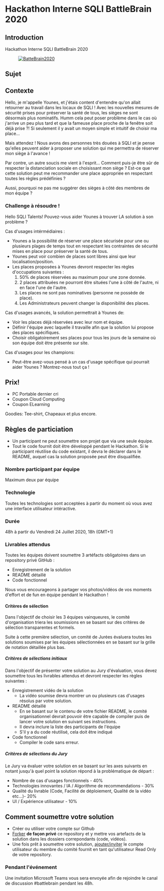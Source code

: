 # Hackathon Interne SQLI BattleBrain 2020

## Introduction

Hackathon Interne SQLI BattleBrain 2020

&nbsp; &nbsp; &nbsp; &nbsp; &nbsp; &nbsp;[![BatteBrain2020](https://github.com/nabil/template/raw/master/content/images/battlebrain2020ut.png)](https://www.youtube.com/watch?feature=player_embedded&v=j-m7fWnJSqY)&nbsp; &nbsp; &nbsp; &nbsp; &nbsp; &nbsp;

## Sujet

## Contexte

Hello, je m'appelle Younes, et j'étais content d'entendre qu'on allait retourner au travail dans les locaux de SQLI ! Avec les nouvelles mesures de sécurité prises pour préserver la santé de tous, les sièges ne sont désormais plus nominatifs. Humm cela peut poser problème dans le cas où j'arrive un peu plus tard et que la fameuse place proche de la fenêtre soit déjà prise ?! Si seulement il y avait un moyen simple et intuitif de choisir ma place...

Mais attendez ! Nous avons des personnes très douées à SQLI et je pense qu'elles peuvent aider à proposer une solution qui me permettra de réserver mon siège à l'avance !

Par contre, un autre soucis me vient à l'esprit... Comment puis-je être sûr de respecter la distanciation sociale en choisissant mon siège ? Est-ce que cette solution peut me recommander une place appropriée en respectant toutes les règles prédéfinies ?

Aussi, pourquoi ne pas me suggérer des sièges à côté des membres de mon équipe ?

### Challenge à résoudre !

Hello SQLI Talents! Pouvez-vous aider Younes à trouver LA solution à son problème ?

Cas d'usages intérmédiaires :

- Younes a la possibilité de réserver une place sécurisée pour une ou plusieurs plages de temps tout en respectant les contraintes de sécurité mises en place pour préserver la santé de tous.
- Younes peut voir combien de places sont libres ainsi que leur localisation/position.
- Les places proposées à Younes devront respecter les règles d'occupations suivantes :
   1. 50% de places réservées au maximum pour une zone donnée.
   2. 2 places attribuées ne pourront être situées l'une à côté de l'autre, ni en face l'une de l'autre.
   3. Les places ne sont pas nominatives (personne ne possède de place).
   4. Les Administrateurs peuvent changer la disponibilité des places.

Cas d'usages avancés, la solution permettrait à Younes de:

- Voir les places déjà réservées avec leur nom et équipe.
- Définir l'équipe avec laquelle il travaille afin que la solution lui propose des places spécifiques.
- Choisir obligatoirement ses places pour tous les jours de la semaine où son équipe doit être présente sur site.

Cas d'usages pour les champions:

- Peut-être avez-vous pensé à un cas d'usage spécifique qui pourrait aider Younes ? Montrez-nous tout ça !

## Prix!

- PC Portable dernier cri
- Coupon Cloud Computing
- Coupon ELearning

Goodies: Tee-shirt, Chapeaux et plus encore.

## Règles de particiation

* Un participant ne peut soumettre son projet que via une seule équipe.
* Tout le code fournit doit être développé pendant le Hackathon. Si le participant réutilise du code existant, il devra le déclarer dans le README, auquel cas la solution proposée peut être disqualifiée.

### Nombre participant par équipe 

Maximum deux par équipe

### Technologie

Toutes les technologies sont acceptées à partir du moment où vous avez une interface utilisateur intéractive.

### Durée
48h à partir du Vendredi 24 Juillet 2020, 18h (GMT+1)

### Livrables attendus

Toutes les équipes doivent soumettre 3 artéfacts obligatoires dans un repository privé GitHub :
- Enregistrement de la solution
- README détaillé
- Code fonctionnel

Nous vous encourageons à partager vos photos/vidéos de vos moments d'effort et de fun en équipe pendant le Hackathon !

#### Critères de sélection

Dans l'objectif de choisir les 3 équipes vainqueures, le comité d'organisation triera les soumissions en se basant sur des critères de sélection transparentes et formels.

Suite à cette première sélection, un comité de Jurées évaluera toutes les solutions soumises par les équipes sélectionnées en se basant sur la grille de notation détaillée plus bas.

##### Critères de sélections initiaux

Dans l'objectif de présenter votre solution au Jury d'évaluation, vous devez soumettre tous les livrables attendus et devront respecter les règles suivantes :

- Enregistrement vidéo de la solution
  - La vidéo soumise devra montrer un ou plusieurs cas d'usages résolus par votre solution.
- README détaillé
  - En se basant sur le contenu de votre fichier README, le comité organisationnel devrait pouvoir être capable de compiler puis de lancer votre solution en suivant ses instructions.
  - Il devra inclure la liste des participants de l'équipe
  - S'il y a du code réutilisé, cela doit être indiqué
- Code fonctionnel
  - Compiler le code sans erreur.


##### Critères de sélections du Jury

Le Jury va évaluer votre solution en se basant sur les axes suivants en notant jusqu'à quel point la solution répond à la problématique de départ :

- Nombre de cas d'usages fonctionnels - 40%
- Technologies innovantes / IA / Algorithme de recommendations - 30%
- Qualité du livrable (Code, Facilité de déploiement, Qualité de la vidéo etc...)- 20%
- UI / Expérience utilisateur - 10%


## Comment soumettre votre solution

- Créer ou utiliser votre compte sur Github 
- [Forker](https://docs.github.com/en/github/getting-started-with-github/fork-a-repo) **de façon privé** ce repository et y mettre vos artefacts de la solution dans les dossiers correpondants (code, vidéos).
- Une fois prêt à soumettre votre solution, [ajouter/inviter](https://docs.github.com/en/github/setting-up-and-managing-your-github-user-account/inviting-collaborators-to-a-personal-repository) le compte utilisateur du membre du comité fournit en tant qu'utilisateur Read Only de votre repository. 

### Pendant l'événement

Une invitation Microsoft Teams vous sera envoyée afin de rejoindre le canal de discussion #battlebrain pendant les 48h.
